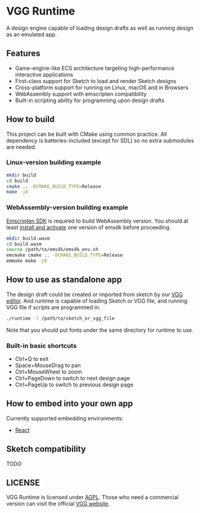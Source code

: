 # VGG Runtime

A design engine capable of loading design drafts as well as running design as an emulated app.

## Features

- Game-engine-like ECS architecture targeting high-performance interactive applications
- First-class support for Sketch to load and render Sketch designs
- Cross-platform support for running on Linux, macOS and in Browsers
- WebAssembly support with emscripten compatibility
- Built-in scripting ability for programming upon design drafts

## How to build

This project can be built with CMake using common practice. All dependency is batteries-included (except for SDL) so no extra submodules are needed.

### Linux-version building example

```bash
mkdir build
cd build
cmake .. -DCMAKE_BUILD_TYPE=Release
make -j8
```

### WebAssembly-version building example

[Emscripten SDK](https://github.com/emscripten-core/emscripten) is required to build WebAssembly version. You should at least [install and activate](https://emscripten.org/docs/getting_started/downloads.html#installation-instructions-using-the-emsdk-recommended) one version of emsdk before proceeding.

```bash
mkdir build.wasm
cd build.wasm
source /path/to/emsdk/emsdk_env.sh
emcmake cmake .. -DCMAKE_BUILD_TYPE=Release
emmake make -j8
```

## How to use as standalone app

The design draft could be created or imported from sketch by our [VGG editor](https://verygoodgraphics.com/). And runtime is capable of loading Sketch or VGG file, and running VGG file if scripts are programmed in.

```bash
./runtime -l /path/to/sketch_or_vgg_file
```

Note that you should put fonts under the same directory for runtime to use.

### Built-in basic shortcuts

- Ctrl+Q to exit
- Space+MouseDrag to pan
- Ctrl+MouseWheel to zoom
- Ctrl+PageDown to switch to next design page
- Ctrl+PageUp to switch to previous design page

## How to embed into your own app

Currently supported embedding environments:

- [React](https://github.com/verygoodgraphics/vgg_react)

## Sketch compatibility

TODO

## LICENSE

VGG Runtime is licensed under [AGPL](./LICENSE). Those who need a commercial version can visit the official [VGG website](https://verygoodgraphics.com/).
